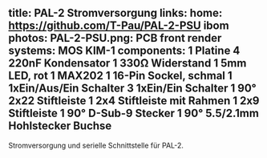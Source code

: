 title: PAL-2 Stromversorgung
links:
    home: https://github.com/T-Pau/PAL-2-PSU
    ibom
photos:
    PAL-2-PSU.png: PCB front render
systems:
    MOS KIM-1
components:
    1 Platine
    4 220nF Kondensator
    1 330Ω Widerstand
    1 5mm LED, rot
    1 MAX202
    1 16-Pin Sockel, schmal
    1 1xEin/Aus/Ein Schalter
    3 1xEin/Ein Schalter
    1 90° 2x22 Stiftleiste
    1 2x4 Stiftleiste mit Rahmen
    1 2x9 Stiftleiste
    1 90° D-Sub-9 Stecker
    1 90° 5.5/2.1mm Hohlstecker Buchse
--- 
Stromversorgung und serielle Schnittstelle für PAL-2.
